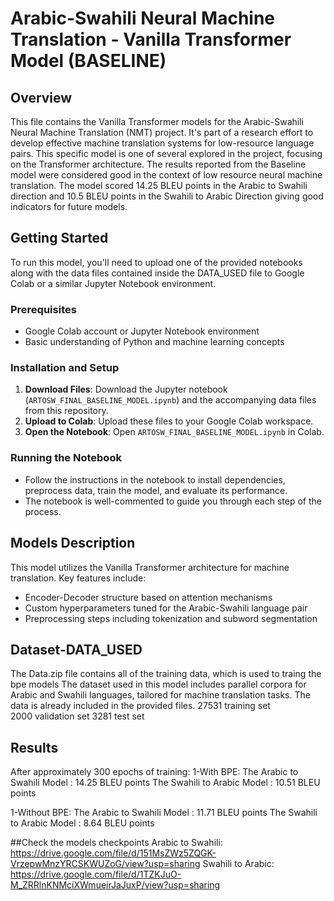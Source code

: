 # Arabic-Swahili Neural Machine Translation - Vanilla Transformer Model (BASELINE)

## Overview
This file contains the Vanilla Transformer models for the Arabic-Swahili Neural Machine Translation (NMT) project. It's part of a research effort to develop effective machine translation systems for low-resource language pairs. This specific model is one of several explored in the project, focusing on the Transformer architecture.
The results reported from the Baseline model were considered good in the context of low resource neural machine translation. The model scored 14.25 BLEU points in the Arabic to
Swahili direction and 10.5 BLEU points in the Swahili to Arabic Direction giving good indicators for future models.
## Getting Started
To run this model, you'll need to upload one of the provided notebooks along with the data files contained inside the DATA_USED file to Google Colab or a similar Jupyter Notebook environment.

### Prerequisites
- Google Colab account or Jupyter Notebook environment
- Basic understanding of Python and machine learning concepts

### Installation and Setup
1. **Download Files**: Download the Jupyter notebook (`ARTOSW_FINAL_BASELINE_MODEL.ipynb`) and the accompanying data files from this repository.
2. **Upload to Colab**: Upload these files to your Google Colab workspace.
3. **Open the Notebook**: Open `ARTOSW_FINAL_BASELINE_MODEL.ipynb` in Colab.

### Running the Notebook
- Follow the instructions in the notebook to install dependencies, preprocess data, train the model, and evaluate its performance.
- The notebook is well-commented to guide you through each step of the process.

## Models Description
This model utilizes the Vanilla Transformer architecture for machine translation. Key features include:
- Encoder-Decoder structure based on attention mechanisms
- Custom hyperparameters tuned for the Arabic-Swahili language pair
- Preprocessing steps including tokenization and subword segmentation

## Dataset-DATA_USED
The Data.zip file contains all of the training data, which is used to traing the bpe models
The dataset used in this model includes parallel corpora for Arabic and Swahili languages, tailored for machine translation tasks. The data is already included in the provided files.
27531 training set  
2000 validation set
3281 test set
## Results
After approximately 300 epochs of training:
1-With BPE:
The Arabic to Swahili Model : 14.25 BLEU points
The Swahili to Arabic Model : 10.51 BLEU points

1-Without BPE:
The Arabic to Swahili Model : 11.71 BLEU points
The Swahili to Arabic Model : 8.64  BLEU points

##Check the models checkpoints
Arabic to Swahili: https://drive.google.com/file/d/151MsZWz5ZQGK-VrzepwMnzYRCSKWUZoG/view?usp=sharing
Swahili to Arabic: https://drive.google.com/file/d/1TZKJuO-M_ZRRlnKNMciXWmueirJaJuxP/view?usp=sharing

